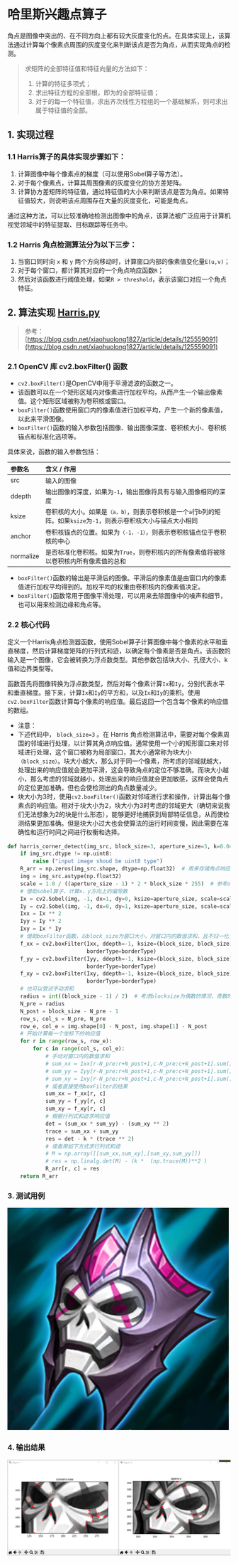 # 哈里斯兴趣点算子

角点是图像中突出的、在不同方向上都有较大灰度变化的点。在具体实现上，该算法通过计算每个像素点周围的灰度变化来判断该点是否为角点，从而实现角点的检测。

> 求矩阵的全部特征值和特征向量的方法如下：
>
> 1. 计算的特征多项式；
> 2. 求出特征方程的全部根，即为的全部特征值；
> 3. 对于的每一个特征值，求出齐次线性方程组的一个基础解系，则可求出属于特征值的全部。

## 1. 实现过程

### 1.1 Harris算子的具体实现步骤如下：

1. 计算图像中每个像素点的梯度（可以使用Sobel算子等方法）。
2. 对于每个像素点，计算其周围像素的灰度变化的协方差矩阵。
3. 计算协方差矩阵的特征值，通过特征值的大小来判断该点是否为角点。如果特征值较大，则说明该点周围存在大量的灰度变化，可能是角点。

通过这种方法，可以比较准确地检测出图像中的角点，该算法被广泛应用于计算机视觉领域中的特征提取、目标跟踪等任务中。

### 1.2 Harris 角点检测算法分为以下三步：

1. 当窗口同时向 `x` 和 `y` 两个方向移动时，计算窗口内部的像素值变化量`E(u,v)`；
2. 对于每个窗口，都计算其对应的一个角点响应函数`R`；
3. 然后对该函数进行阈值处理，如果`R > threshold`，表示该窗口对应一个角点特征。

## 2. 算法实现 [Harris.py](Harris.py)

> 参考：[https://blog.csdn.net/xiaohuolong1827/article/details/125559091](https://blog.csdn.net/xiaohuolong1827/article/details/125559091)

### 2.1 OpenCV 库 cv2.boxFilter() 函数

- `cv2.boxFilter()`是OpenCV中用于平滑滤波的函数之一。
- 该函数可以在一个矩形区域内对像素进行加权平均，从而产生一个输出像素值。这个矩形区域被称为卷积核或窗口。
- `boxFilter()`函数使用窗口内的像素值进行加权平均，产生一个新的像素值，以此来平滑图像。
- `boxFilter()`函数的输入参数包括图像、输出图像深度、卷积核大小、卷积核锚点和标准化选项等。

具体来说，函数的输入参数包括：

| 参数名    | 含义 / 作用                                                  |
| :-------- | :----------------------------------------------------------- |
| src       | 输入的图像                                                   |
| ddepth    | 输出图像的深度，如果为`-1`，输出图像将具有与输入图像相同的深度 |
| ksize     | 卷积核的大小。如果是`（a，b）`，则表示卷积核是一个`a`行b列的矩阵。如果`ksize`为`-1`，则表示卷积核大小与锚点大小相同 |
| anchor    | 卷积核锚点的位置。如果为`（-1，-1）`，则表示卷积核锚点位于卷积核的中心 |
| normalize | 是否标准化卷积核。如果为`True`，则卷积核内的所有像素值将被除以卷积核内所有像素值的总和 |

- `boxFilter()`函数的输出是平滑后的图像。平滑后的像素值是由窗口内的像素值进行加权平均得到的。加权平均的权重由卷积核内的像素值决定。
- `boxFilter()`函数常用于图像平滑处理，可以用来去除图像中的噪声和细节，也可以用来检测边缘和角点等。

### 2.2 核心代码

定义一个Harris角点检测器函数，使用Sobel算子计算图像中每个像素的水平和垂直梯度，然后计算梯度矩阵的行列式和迹，以确定每个像素是否是角点。该函数的输入是一个图像，它会被转换为浮点数类型。其他参数包括块大小、孔径大小、k值和边界类型等。

函数首先将图像转换为浮点数类型，然后对每个像素计算`Ix`和`Iy`，分别代表水平和垂直梯度。接下来，计算`Ix`和`Iy`的平方和，以及`Ix`和`Iy`的乘积。使用`cv2.boxFilter`函数计算每个像素的响应值。最后返回一个包含每个像素的响应值的数组。

- 注意：
- 下述代码中， `block_size=3` 。在 Harris 角点检测算法中，需要对每个像素周围的邻域进行处理，以计算其角点响应值。通常使用一个小的矩形窗口来对邻域进行处理，这个窗口被称为局部窗口，其大小通常称为块大小`（block_size）`。块大小越大，那么对于同一个像素，所考虑的邻域就越大，处理出来的响应值就会更加平滑，这会导致角点的定位不够准确。而块大小越小，那么考虑的邻域就越小，处理出来的响应值就会更加敏感，这样会使角点的定位更加准确，但也会使检测出的角点数量减少。
- 块大小为3时，使用`cv2.boxFilter()`函数对邻域进行求和操作，计算出每个像素点的响应值。相对于块大小为2，块大小为3时考虑的邻域更大（确切来说我们无法想象为2的块是什么形态），能够更好地捕获到局部特征信息，从而使检测结果更加准确。但是块大小过大也会使算法的运行时间变慢，因此需要在准确性和运行时间之间进行权衡和选择。

```python
def harris_corner_detect(img_src, block_size=3, aperture_size=3, k=0.04, borderType=cv2.BORDER_DEFAULT):
    if img_src.dtype != np.uint8:
        raise ("input image shoud be uint8 type")
    R_arr = np.zeros(img_src.shape, dtype=np.float32)  # 用来存储角点响应值
    img = img_src.astype(np.float32)
    scale = 1.0 / ((aperture_size - 1) * 2 * block_size * 255)  # 参考opencv实现源码，在sobel算子时乘以这个系数
    # 借助sobel算子，计算x、y方向上的偏导数
    Ix = cv2.Sobel(img, -1, dx=1, dy=0, ksize=aperture_size, scale=scale, borderType=borderType)
    Iy = cv2.Sobel(img, -1, dx=0, dy=1, ksize=aperture_size, scale=scale, borderType=borderType)
    Ixx = Ix ** 2
    Iyy = Iy ** 2
    Ixy = Ix * Iy
    # 借助boxFilter函数，以block_size为窗口大小，对窗口内的数值求和，且不归一化
    f_xx = cv2.boxFilter(Ixx, ddepth=-1, ksize=(block_size, block_size), anchor=(-1, -1), normalize=False,
                         borderType=borderType)
    f_yy = cv2.boxFilter(Iyy, ddepth=-1, ksize=(block_size, block_size), anchor=(-1, -1), normalize=False,
                         borderType=borderType)
    f_xy = cv2.boxFilter(Ixy, ddepth=-1, ksize=(block_size, block_size), anchor=(-1, -1), normalize=False,
                         borderType=borderType)
    # 也可以尝试手动求和
    radius = int((block_size - 1) / 2)  # 考虑blocksize为偶数的情况，奇数时，前、后的数量一样；为偶数时，后比前多一个
    N_pre = radius
    N_post = block_size - N_pre - 1
    row_s, col_s = N_pre, N_pre
    row_e, col_e = img.shape[0] - N_post, img.shape[1] - N_post
    # 开始计算每一个坐标下的响应值
    for r in range(row_s, row_e):
        for c in range(col_s, col_e):
            # 手动对窗口内的数值求和
            # sum_xx = Ixx[r-N_pre:r+N_post+1,c-N_pre:c+N_post+1].sum()
            # sum_yy = Iyy[r-N_pre:r+N_post+1,c-N_pre:c+N_post+1].sum()
            # sum_xy = Ixy[r-N_pre:r+N_post+1,c-N_pre:c+N_post+1].sum()
            # 或者直接使用boxFilter的结果
            sum_xx = f_xx[r, c]
            sum_yy = f_yy[r, c]
            sum_xy = f_xy[r, c]
            # 根据行列式和迹求响应值
            det = (sum_xx * sum_yy) - (sum_xy ** 2)
            trace = sum_xx + sum_yy
            res = det - k * (trace ** 2)
            # 或者用如下方式求行列式和迹
            # M = np.array([[sum_xx,sum_xy],[sum_xy,sum_yy]])
            # res = np.linalg.det(M) - (k *  (np.trace(M))**2 )
            R_arr[r, c] = res
    return R_arr
```

### 3. 测试用例

![../../img/Pain-Mask.png](../../img/Pain-Mask.png)

### 4. 输出结果

![Test/Test.png](Test/Test.png)
